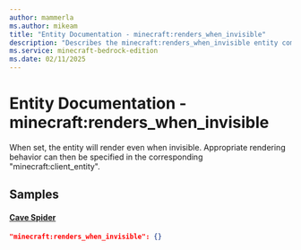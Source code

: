 ```yaml
---
author: mammerla
ms.author: mikeam
title: "Entity Documentation - minecraft:renders_when_invisible"
description: "Describes the minecraft:renders_when_invisible entity component"
ms.service: minecraft-bedrock-edition
ms.date: 02/11/2025 
---
```


# Entity Documentation - minecraft:renders_when_invisible

When set, the entity will render even when invisible. Appropriate rendering behavior can then be specified in the corresponding "minecraft:client_entity".


## Samples

#### [Cave Spider](https://github.com/Mojang/bedrock-samples/tree/preview/behavior_pack/entities/cave_spider.json)


```json
"minecraft:renders_when_invisible": {}
```
